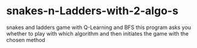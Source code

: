 # snakes-n-Ladders-with-2-algo-s
snakes and ladders game with Q-Learning and BFS
this program asks you whether to play with which algorithm and then initiates the game with the chosen method
